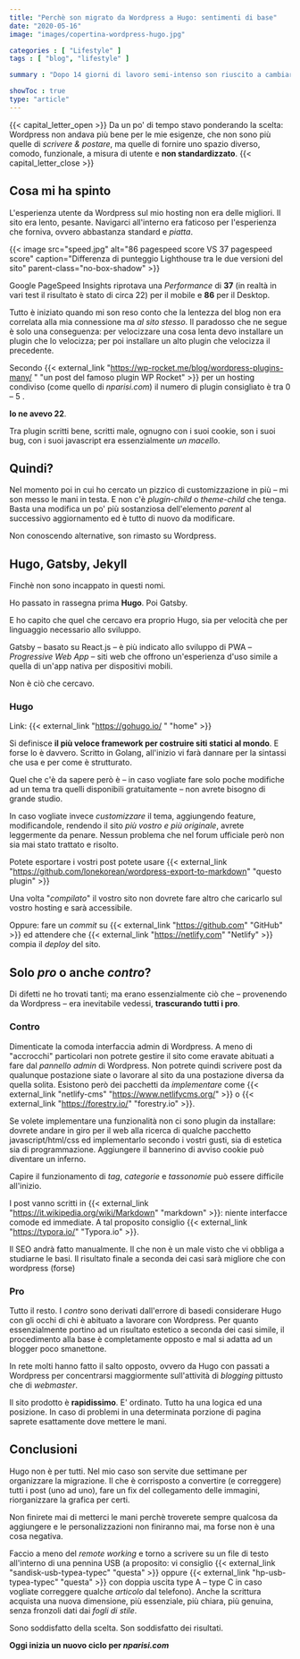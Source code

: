 ```yaml
---
title: "Perchè son migrato da Wordpress a Hugo: sentimenti di base"
date: "2020-05-16"
image: "images/copertina-wordpress-hugo.jpg"

categories : [ "Lifestyle" ]
tags : [ "blog", "lifestyle" ]

summary : "Dopo 14 giorni di lavoro semi-intenso son riuscito a cambiare la struttura alla base del blog da Wordpress a Hugo. Ma cos'è Hugo e perchè ho deciso di cambiare content manager? Qui alcune motivazioni."

showToc : true
type: "article"
---
```

{{< capital_letter_open >}}
Da un po' di tempo stavo ponderando la scelta: Wordpress non andava più bene per le mie esigenze, che non sono più quelle di _scrivere & postare_, ma quelle di fornire uno spazio diverso, comodo, funzionale, a misura di utente e **non standardizzato**.
{{< capital_letter_close >}}

## Cosa mi ha spinto

L'esperienza utente da Wordpress sul mio hosting non era delle migliori. Il sito era lento, pesante. Navigarci all'interno era faticoso per l'esperienza che forniva, ovvero abbastanza standard e _piatta_.

{{< image src="speed.jpg" alt="86 pagespeed score VS 37 pagespeed score" caption="Differenza di punteggio Lighthouse tra le due versioni del sito" parent-class="no-box-shadow" >}}

Google PageSpeed Insights riprotava una _Performance_ di **37** (in realtà in vari test il risultato è stato di circa 22) per il mobile e **86** per il Desktop.

Tutto è iniziato quando mi son reso conto che la lentezza del blog non era correlata alla mia connessione ma _al sito stesso_. Il paradosso che ne segue è solo una conseguenza: per velocizzare una cosa lenta devo installare un plugin che lo velocizza; per poi installare un alto plugin che velocizza il precedente.

Secondo {{< external_link "https://wp-rocket.me/blog/wordpress-plugins-many/ " "un post del famoso plugin WP Rocket" >}} per un hosting condiviso (come quello di _nparisi.com_) il numero di plugin consigliato è tra 0 – 5 .

**Io ne avevo 22**.

Tra plugin scritti bene, scritti male, ognugno con i suoi cookie, son i suoi bug, con i suoi javascript era essenzialmente _un macello_.

## Quindi?

Nel momento poi in cui ho cercato un pizzico di customizzazione in più – mi son messo le mani in testa. E non c'è _plugin-child_ o _theme-child_ che tenga. Basta una modifica un po' più sostanziosa dell'elemento _parent_ al successivo aggiornamento ed è tutto di nuovo da modificare.

Non conoscendo alternative, son rimasto su Wordpress.

## Hugo, Gatsby, Jekyll

Finchè non sono incappato in questi nomi.

Ho passato in rassegna prima **Hugo**. Poi Gatsby.

E ho capito che quel che cercavo era proprio Hugo, sia per velocità che per linguaggio necessario allo sviluppo.

Gatsby – basato su React.js – è più indicato allo sviluppo di PWA – _Progressive Web App_ – siti web che offrono un'esperienza d'uso simile a quella di un'app nativa per dispositivi mobili.

Non è ciò che cercavo.

### Hugo

Link: {{< external_link "https://gohugo.io/ " "home" >}}

Si definisce **il più veloce framework per costruire siti statici al mondo**. E forse lo è davvero. Scritto in Golang, all'inizio vi farà dannare per la sintassi che usa e per come è strutturato.

Quel che c'è da sapere però è – in caso vogliate fare solo poche modifiche ad un tema tra quelli disponibili gratuitamente – non avrete bisogno di grande studio.

In caso vogliate invece _customizzare_ il tema, aggiungendo feature, modificandole, rendendo il sito _più vostro e più originale_, avrete leggermente da penare. Nessun problema che nel forum ufficiale però non sia mai stato trattato e risolto.

Potete esportare i vostri post potete usare {{< external_link "https://github.com/lonekorean/wordpress-export-to-markdown" "questo plugin" >}}

Una volta "_compilato_" il vostro sito non dovrete fare altro che caricarlo sul vostro hosting e sarà accessibile.

Oppure: fare un _commit_ su {{< external_link "https://github.com" "GitHub" >}} ed attendere che {{< external_link "https://netlify.com" "Netlify" >}} compia il _deploy_ del sito.

## Solo _pro_ o anche _contro_?

Di difetti ne ho trovati tanti; ma erano essenzialmente ciò che – provenendo da Wordpress – era inevitabile vedessi, **trascurando tutti i pro**.

### Contro
Dimenticate la comoda interfaccia admin di Wordpress. A meno di "accrocchi" particolari non potrete gestire il sito come eravate abituati a fare dal _pannello admin_ di Wordpress. Non potrete quindi scrivere post da qualunque postazione siate o lavorare al sito da una postazione diversa da quella solita. Esistono però dei pacchetti da _implementare_ come {{< external_link "netlify-cms" "https://www.netlifycms.org/" >}} o {{< external_link "https://forestry.io/" "forestry.io" >}}.

Se volete implementare una funzionalità non ci sono plugin da installare: dovrete andare in giro per il web alla ricerca di qualche pacchetto javascript/html/css ed implementarlo secondo i vostri gusti, sia di estetica sia di programmazione. Aggiungere il bannerino di avviso cookie può diventare un inferno.

Capire il funzionamento di _tag_, _categorie_ e _tassonomie_ può essere difficile all'inizio.

I post vanno scritti in {{< external_link "https://it.wikipedia.org/wiki/Markdown" "markdown" >}}: niente interfacce comode ed immediate. A tal proposito consiglio {{< external_link "https://typora.io/" "Typora.io" >}}.

Il SEO andrà fatto manualmente. Il che non è un male visto che vi obbliga a studiarne le basi. Il risultato finale a seconda dei casi sarà migliore che con wordpress (forse)

### Pro
Tutto il resto. I _contro_ sono derivati dall'errore di basedi considerare Hugo con gli occhi di chi è abituato a lavorare con Wordpress. Per quanto essenzialmente portino ad un risultato estetico a seconda dei casi simile, il procedimento alla base è completamente opposto e mal si adatta ad un blogger poco smanettone.

In rete molti hanno fatto il salto opposto, ovvero da Hugo con passati a Wordpress per concentrarsi maggiormente sull'attività di _blogging_ pittusto che di _webmaster_.

Il sito prodotto è **rapidissimo**. E' ordinato. Tutto ha una logica ed una posizione. In caso di problemi in una determinata porzione di pagina saprete esattamente dove mettere le mani.

## Conclusioni

Hugo non è per tutti.
Nel mio caso son servite due settimane per organizzare la migrazione. Il che è corrisposto a convertire (e correggere) tutti i post (uno ad uno), fare un fix del collegamento delle immagini, riorganizzare la grafica per certi.

Non finirete mai di metterci le mani perchè troverete sempre qualcosa da aggiungere e le personalizzazioni non finiranno mai, ma forse non è una cosa negativa.

Faccio a meno del _remote working_ e torno a scrivere su un file di testo all'interno di una pennina USB (a proposito: vi consiglio {{< external_link "sandisk-usb-typea-typec" "questa" >}} oppure {{< external_link "hp-usb-typea-typec" "questa" >}} con doppia uscita type A – type C in caso vogliate correggere qualche _articolo_ dal telefono).
Anche la scrittura acquista una nuova dimensione, più essenziale, più chiara, più genuina, senza fronzoli dati dai _fogli di stile_.

Sono soddisfatto della scelta. Son soddisfatto dei risultati.

**Oggi inizia un nuovo ciclo per _nparisi.com_**